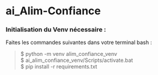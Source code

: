 # ai_Alim-Confiance

### Initialisation du Venv nécessaire :
Faites les commandes suivantes dans votre terminal bash :
  > $ python -m venv alim_confiance_venv  
  > $ ai_alim_confiance_venv/Scripts/activate.bat  
  > $ pip install -r requirements.txt  
